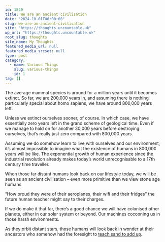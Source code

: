 ```yaml
---
id: 1829
title: We are an ancient civilisation
date: "2024-10-01T06:00:00"
slug: we-are-an-ancient-civilisation
site: "https://thoughts.uncountable.uk"
wp_url: "https://thoughts.uncountable.uk"
root_slug: thoughts
site_name: My Thoughts
featured_media_url: null
featured_media_srcset: null
type: post
category:
  - name: Various Things
    slug: various-things
    id: 1
tag: []
---
```



<p>The average mammal species is around for a million years until it becomes extinct.  So far, we are 200,000 years in, and assuming there is nothing particularly special about homo sapiens, we have around 800,000 years left.</p>



<p>Unless we extinct ourselves sooner, of course. In which case, we have essentially zero years left in the grand scheme of geological time. Even if we manage to hold on for another 30,000 years before destroying ourselves, that&#8217;s really just zero compared with 800,000 years.</p>



<p>Assuming we do somehow learn to live with ourselves and our environment, it&#8217;s almost impossible to imagine what the existence of humans in 800,000 years will be like. The exponential growth of human experience since the industrial revolution already makes today&#8217;s world unrecognisable to a 17th century time traveller.</p>



<p>When those far distant humans look back on our lifestyle today, we will be seen as an ancient civilisation &#8211; even more primitive than we view stone age humans.  </p>



<p>&#8220;How proud they were of their aeroplanes, their wifi and their fridges&#8221; the future human teacher might say to their charges.</p>



<p>If we do make it that far, there&#8217;s a good chance we will have colonised other planets, either in our solar system or beyond. Our machines cocooning us in those harsh environments.</p>



<p>As they orbit distant stars, those humans will look back in wonder at their ancestors who somehow had the foresight to <a href="https://thoughts.uncountable.uk/teaching-sand-to-add/" data-type="post" data-id="1439">teach sand to add up</a>.</p>
